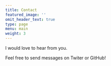 ```yaml
---
title: Contact
featured_image: ''
omit_header_text: true
type: page
menu: main
weight: 3
---
```


I would love to hear from you.

Feel free to send messages on Twiter or GitHub!